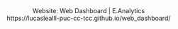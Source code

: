 <div align="center">Website: Web Dashboard | E.Analytics <br> https://lucaslealll-puc-cc-tcc.github.io/web_dashboard/</div>
